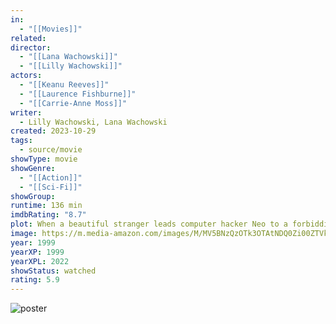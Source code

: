 ```yaml
---
in:
  - "[[Movies]]"
related: 
director:
  - "[[Lana Wachowski]]"
  - "[[Lilly Wachowski]]"
actors:
  - "[[Keanu Reeves]]"
  - "[[Laurence Fishburne]]"
  - "[[Carrie-Anne Moss]]"
writer:
  - Lilly Wachowski, Lana Wachowski
created: 2023-10-29
tags:
  - source/movie
showType: movie
showGenre:
  - "[[Action]]"
  - "[[Sci-Fi]]"
showGroup: 
runtime: 136 min
imdbRating: "8.7"
plot: When a beautiful stranger leads computer hacker Neo to a forbidding underworld, he discovers the shocking truth--the life he knows is the elaborate deception of an evil cyber-intelligence.
image: https://m.media-amazon.com/images/M/MV5BNzQzOTk3OTAtNDQ0Zi00ZTVkLWI0MTEtMDllZjNkYzNjNTc4L2ltYWdlXkEyXkFqcGdeQXVyNjU0OTQ0OTY@._V1_SX300.jpg
year: 1999
yearXP: 1999
yearXPL: 2022
showStatus: watched
rating: 5.9
---
```

![poster](https://m.media-amazon.com/images/M/MV5BNzQzOTk3OTAtNDQ0Zi00ZTVkLWI0MTEtMDllZjNkYzNjNTc4L2ltYWdlXkEyXkFqcGdeQXVyNjU0OTQ0OTY@._V1_SX300.jpg)



